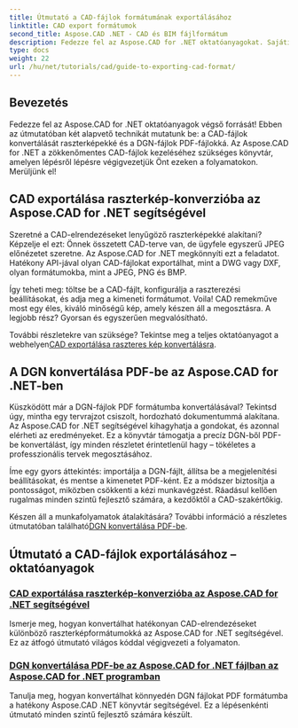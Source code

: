 ```yaml
---
title: Útmutató a CAD-fájlok formátumának exportálásához
linktitle: CAD export formátumok
second_title: Aspose.CAD .NET - CAD és BIM fájlformátum
description: Fedezze fel az Aspose.CAD for .NET oktatóanyagokat. Sajátítsa el a CAD fájlok exportálását, a CAD raszterképekké konvertálását, és a DGN-t PDF formátumba alakításában.
type: docs
weight: 22
url: /hu/net/tutorials/cad/guide-to-exporting-cad-format/
---
```

## Bevezetés

Fedezze fel az Aspose.CAD for .NET oktatóanyagok végső forrását! Ebben az útmutatóban két alapvető technikát mutatunk be: a CAD-fájlok konvertálását raszterképekké és a DGN-fájlok PDF-fájlokká. Az Aspose.CAD for .NET a zökkenőmentes CAD-fájlok kezeléséhez szükséges könyvtár, amelyen lépésről lépésre végigvezetjük Önt ezeken a folyamatokon. Merüljünk el!

## CAD exportálása raszterkép-konverzióba az Aspose.CAD for .NET segítségével  
Szeretné a CAD-elrendezéseket lenyűgöző raszterképekké alakítani? Képzelje el ezt: Önnek összetett CAD-terve van, de ügyfele egyszerű JPEG előnézetet szeretne. Az Aspose.CAD for .NET megkönnyíti ezt a feladatot. Hatékony API-jával olyan CAD-fájlokat exportálhat, mint a DWG vagy DXF, olyan formátumokba, mint a JPEG, PNG és BMP.  

Így teheti meg: töltse be a CAD-fájlt, konfigurálja a raszterezési beállításokat, és adja meg a kimeneti formátumot. Voila! CAD remekműve most egy éles, kiváló minőségű kép, amely készen áll a megosztásra. A legjobb rész? Gyorsan és egyszerűen megvalósítható.  

 További részletekre van szüksége? Tekintse meg a teljes oktatóanyagot a webhelyen[CAD exportálása raszteres kép konvertálásra](./export-cad-to-raster-image-conversion/).  

## A DGN konvertálása PDF-be az Aspose.CAD for .NET-ben  
Küszködött már a DGN-fájlok PDF formátumba konvertálásával? Tekintsd úgy, mintha egy tervrajzot csiszolt, hordozható dokumentummá alakítana. Az Aspose.CAD for .NET segítségével kihagyhatja a gondokat, és azonnal elérheti az eredményeket. Ez a könyvtár támogatja a precíz DGN-ből PDF-be konvertálást, így minden részletet érintetlenül hagy – tökéletes a professzionális tervek megosztásához.  

Íme egy gyors áttekintés: importálja a DGN-fájlt, állítsa be a megjelenítési beállításokat, és mentse a kimenetet PDF-ként. Ez a módszer biztosítja a pontosságot, miközben csökkenti a kézi munkavégzést. Ráadásul kellően rugalmas minden szintű fejlesztő számára, a kezdőktől a CAD-szakértőkig.  

Készen áll a munkafolyamatok átalakítására? További információ a részletes útmutatóban található[DGN konvertálása PDF-be](./convert-dgn-to-pdf/).  

## Útmutató a CAD-fájlok exportálásához – oktatóanyagok
### [CAD exportálása raszterkép-konverzióba az Aspose.CAD for .NET segítségével](./export-cad-to-raster-image-conversion/)
Ismerje meg, hogyan konvertálhat hatékonyan CAD-elrendezéseket különböző raszterképformátumokká az Aspose.CAD for .NET segítségével. Ez az átfogó útmutató világos kóddal végigvezeti a folyamaton.
### [DGN konvertálása PDF-be az Aspose.CAD for .NET fájlban az Aspose.CAD for .NET programban](./convert-dgn-to-pdf/)
Tanulja meg, hogyan konvertálhat könnyedén DGN fájlokat PDF formátumba a hatékony Aspose.CAD .NET könyvtár segítségével. Ez a lépésenkénti útmutató minden szintű fejlesztő számára készült.